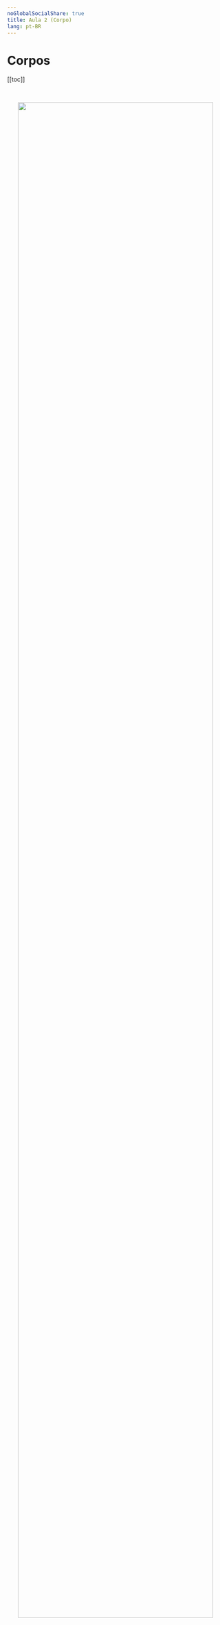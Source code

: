 ```yaml
---
noGlobalSocialShare: true
title: Aula 2 (Corpo)
lang: pt-BR
---
```


# Corpos

[[toc]]

<br>

<p align="center">
  <img
    src="https://upload.wikimedia.org/wikipedia/commons/7/7a/%C3%9Cbersicht_K%C3%B6rper.svg"
    width="95%"
  />
</p>

Um _corpo_ é um conjunto não vazio $\mathbb{F}$ munido de duas
operações: adição mais e multiplicação.

$$
		\begin{aligned}
			+\colon\mathbb{F}\times\mathbb{F} & \longrightarrow\mathbb{F} \\
			\left(x,y\right)                  & \longmapsto x+y
		\end{aligned}\qquad
		\begin{aligned}
			\cdot\colon\mathbb{F}\times\mathbb{F} & \longrightarrow\mathbb{F} \\
			\left(x,y\right)                      & \longmapsto x\cdot y
		\end{aligned}
$$

e tais que en $\left(\mathbb{F},+\right)$

1. (Asociatividade na adição)
   $\left(x+y\right)+z=x+\left(y+z\right)$,
   $\forall x,y,z\in\mathbb{F}$;
2. (Existênza de neutro aditivo)
   $\exists0\in\mathbb{F}$ tal que $x+0=0+x=x$,
   $\forall x\in\mathbb{F}$;
3. (Existênza de elemento oposto o inverso aditivo)
   Dado $x\in\mathbb{F}$, existe $-x\in\mathbb{F}$ tal que
   $x+\left(-x\right)=\left(-x\right)+x=0$;
4. (Conmutatividade na adição)
   $x+y=y+x$, $\forall x,y\in\mathbb{F}$;

e $\left(\mathbb{F}\setminus\left\{0\right\},\cdot\right)$

1. (Associatividade na multiplicação)
   $\left(x\cdot y\right)\cdot z=x\cdot\left(y\cdot z\right)$,
   $\forall x,y,z\in\mathbb{F}$;
2. (Existênza do elemento neutro na multiplicação)
   $\exists 1\in\mathbb{F}$ tal que $x\cdot 1=1\cdot x=x$, $\forall x\in\mathbb{F}$;
3. (Existênza inverso multiplicativo)
   Dado $x\in\mathbb{F}\setminus\left\{0\right\}$,
   existe $x^{-1}\in\mathbb{F}$ tal que
   $x\cdot x^{-1}=x^{-1}\cdot x=1$;
4. (Conmutatividade na multiplicação)
   $x\cdot y=y\cdot x$, $\forall x,y\in\mathbb{F}$;

- (Distributiva)
  $x\cdot\left(y+z\right)=x\cdot y+x\cdot z$,
  $\forall x,y,z\in\mathbb{F}$.

<video style="display: block; margin: 0 auto" width="70%" controls>
  <source src="/Algebra-linear-II/video/OpeningManim.mp4" type="video/mp4" />
</video>

## Resumo

<br>

<iframe
  src="/Algebra-linear-II/pdf/tutoria.pdf"
  width="100%"
  height="600"
></iframe>
